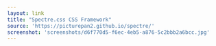 ```yaml
---
layout: link
title: "Spectre.css CSS Framework"
source: 'https://picturepan2.github.io/spectre/'
screenshot: 'screenshots/d6f770d5-f6ec-4eb5-a876-5c2bbb2a6bcc.jpg'
---
```


